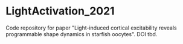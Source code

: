 # LightActivation_2021
Code repository for paper "Light-induced cortical excitability reveals programmable shape dynamics in starfish oocytes". DOI tbd.
